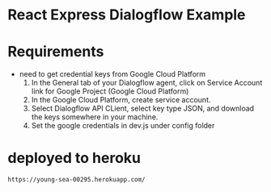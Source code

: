 # React Express Dialogflow Example

# Requirements
- need to get credential keys from Google Cloud Platform
  1. In the General tab of your Dialogflow agent, click on Service Account link for Google Project (Google Cloud Platform)
  2. In the Google Cloud Platform, create service account.
  3. Select Dialogflow API CLient, select key type JSON, and download the keys somewhere in your machine.
  4. Set the google credentials in dev.js under config folder

# deployed to heroku
```
https://young-sea-00295.herokuapp.com/
```


